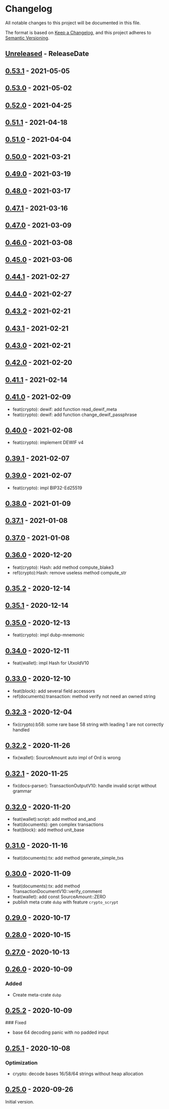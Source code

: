# Changelog

All notable changes to this project will be documented in this file.

The format is based on [Keep a Changelog](https://keepachangelog.com/en/1.0.0/),
and this project adheres to [Semantic Versioning](https://semver.org/spec/v2.0.0.html).

<!-- next-header -->

## [Unreleased] - ReleaseDate

## [0.53.1] - 2021-05-05

## [0.53.0] - 2021-05-02

## [0.52.0] - 2021-04-25

## [0.51.1] - 2021-04-18

## [0.51.0] - 2021-04-04

## [0.50.0] - 2021-03-21

## [0.49.0] - 2021-03-19

## [0.48.0] - 2021-03-17

## [0.47.1] - 2021-03-16

## [0.47.0] - 2021-03-09

## [0.46.0] - 2021-03-08

## [0.45.0] - 2021-03-06

## [0.44.1] - 2021-02-27

## [0.44.0] - 2021-02-27

## [0.43.2] - 2021-02-21

## [0.43.1] - 2021-02-21

## [0.43.0] - 2021-02-21

## [0.42.0] - 2021-02-20

## [0.41.1] - 2021-02-14

## [0.41.0] - 2021-02-09

- feat(crypto): dewif: add function read_dewif_meta
- feat(crypto): dewif: add function change_dewif_passphrase

## [0.40.0] - 2021-02-08

- feat(crypto): implement DEWIF v4

## [0.39.1] - 2021-02-07

## [0.39.0] - 2021-02-07

- feat(crypto): impl BIP32-Ed25519

## [0.38.0] - 2021-01-09

## [0.37.1] - 2021-01-08

## [0.37.0] - 2021-01-08

## [0.36.0] - 2020-12-20

- feat(crypto): Hash: add method compute_blake3
- ref(crypto):Hash: remove useless method compute_str

## [0.35.2] - 2020-12-14

## [0.35.1] - 2020-12-14

## [0.35.0] - 2020-12-13

- feat(crypto): impl dubp-mnemonic

## [0.34.0] - 2020-12-11

- feat(wallet): impl Hash for UtxoIdV10

## [0.33.0] - 2020-12-10

- feat(block): add several field accessors
- ref(documents):transaction: method verify not need an owned string

## [0.32.3] - 2020-12-04

- fix(crypto):b58: some rare base 58 string with leading 1 are not correctly handled

## [0.32.2] - 2020-11-26

- fix(wallet): SourceAmount auto impl of Ord is wrong

## [0.32.1] - 2020-11-25

- fix(docs-parser): TransactionOutputV10: handle invalid script without grammar

## [0.32.0] - 2020-11-20

- feat(wallet):script: add method and_and
- feat(documents): gen complex transactions
- feat(block): add method unit_base

## [0.31.0] - 2020-11-16

- feat(documents):tx: add method generate_simple_txs

## [0.30.0] - 2020-11-09

- feat(documents):tx: add method TransactionDocumentV10::verify_comment
- feat(wallet): add const SourceAmount::ZERO
- publish meta crate `dubp` with feature `crypto_scrypt`

## [0.29.0] - 2020-10-17

## [0.28.0] - 2020-10-15

## [0.27.0] - 2020-10-13

## [0.26.0] - 2020-10-09

### Added

- Create meta-crate `dubp`

## [0.25.2] - 2020-10-09

### Fixed

- base 64 decoding panic with no padded input

## [0.25.1] - 2020-10-08

### Optimization

- crypto: decode bases 16/58/64 strings without heap allocation

## [0.25.0] - 2020-09-26

Initial version.

<!-- next-url -->
[Unreleased]: https://git.duniter.org/libs/dubp-rs-libs/compare/v0.53.1...HEAD
[0.53.1]: https://git.duniter.org/libs/dubp-rs-libs/compare/v0.53.0...v0.53.1
[0.53.0]: https://git.duniter.org/libs/dubp-rs-libs/compare/v0.52.0...v0.53.0
[0.52.0]: https://git.duniter.org/libs/dubp-rs-libs/compare/v0.51.1...v0.52.0
[0.51.1]: https://git.duniter.org/libs/dubp-rs-libs/compare/v0.51.0...v0.51.1
[0.51.0]: https://git.duniter.org/libs/dubp-rs-libs/compare/v0.50.0...v0.51.0
[0.50.0]: https://git.duniter.org/libs/dubp-rs-libs/compare/v0.49.0...v0.50.0
[0.49.0]: https://git.duniter.org/libs/dubp-rs-libs/compare/v0.48.0...v0.49.0
[0.48.0]: https://git.duniter.org/libs/dubp-rs-libs/compare/v0.47.1...v0.48.0
[0.47.1]: https://git.duniter.org/libs/dubp-rs-libs/compare/v0.47.0...v0.47.1
[0.47.0]: https://git.duniter.org/libs/dubp-rs-libs/compare/v0.46.0...v0.47.0
[0.46.0]: https://git.duniter.org/libs/dubp-rs-libs/compare/v0.45.0...v0.46.0
[0.45.0]: https://git.duniter.org/libs/dubp-rs-libs/compare/v0.44.1...v0.45.0
[0.44.1]: https://git.duniter.org/libs/dubp-rs-libs/compare/v0.44.0...v0.44.1
[0.44.0]: https://git.duniter.org/libs/dubp-rs-libs/compare/v0.43.2...v0.44.0
[0.43.2]: https://git.duniter.org/libs/dubp-rs-libs/compare/v0.43.1...v0.43.2
[0.43.1]: https://git.duniter.org/libs/dubp-rs-libs/compare/v0.43.0...v0.43.1
[0.43.0]: https://git.duniter.org/libs/dubp-rs-libs/compare/v0.42.0...v0.43.0
[0.42.0]: https://git.duniter.org/libs/dubp-rs-libs/compare/v0.41.1...v0.42.0
[0.41.1]: https://git.duniter.org/libs/dubp-rs-libs/compare/v0.41.0...v0.41.1
[0.41.0]: https://git.duniter.org/libs/dubp-rs-libs/compare/v0.40.0...v0.41.0
[0.40.0]: https://git.duniter.org/libs/dubp-rs-libs/compare/v0.39.1...v0.40.0
[0.39.1]: https://git.duniter.org/libs/dubp-rs-libs/compare/v0.39.0...v0.39.1
[0.39.0]: https://git.duniter.org/libs/dubp-rs-libs/compare/v0.38.0...v0.39.0
[0.38.0]: https://git.duniter.org/libs/dubp-rs-libs/compare/v0.37.1...v0.38.0
[0.37.1]: https://git.duniter.org/libs/dubp-rs-libs/compare/v0.37.0...v0.37.1
[0.37.0]: https://git.duniter.org/libs/dubp-rs-libs/compare/v0.36.0...v0.37.0
[0.36.0]: https://git.duniter.org/libs/dubp-rs-libs/compare/v0.35.2...v0.36.0
[0.35.2]: https://git.duniter.org/libs/dubp-rs-libs/compare/v0.35.1...v0.35.2
[0.35.1]: https://git.duniter.org/libs/dubp-rs-libs/compare/v0.35.0...v0.35.1
[0.35.0]: https://git.duniter.org/libs/dubp-rs-libs/compare/v0.34.0...v0.35.0
[0.34.0]: https://git.duniter.org/libs/dubp-rs-libs/compare/v0.33.0...v0.34.0
[0.33.0]: https://git.duniter.org/libs/dubp-rs-libs/compare/v0.32.3...v0.33.0
[0.32.3]: https://git.duniter.org/libs/dubp-rs-libs/compare/v0.32.2...v0.32.3
[0.32.2]: https://git.duniter.org/libs/dubp-rs-libs/compare/v0.32.1...v0.32.2
[0.32.1]: https://git.duniter.org/libs/dubp-rs-libs/compare/v0.32.0...v0.32.1
[0.32.0]: https://git.duniter.org/libs/dubp-rs-libs/compare/v0.31.0...v0.32.0
[0.31.0]: https://git.duniter.org/libs/dubp-rs-libs/compare/v0.30.0...v0.31.0
[0.30.0]: https://git.duniter.org/libs/dubp-rs-libs/compare/v0.29.0...v0.30.0
[0.29.0]: https://git.duniter.org/libs/dubp-rs-libs/compare/v0.28.0...v0.29.0
[0.28.0]: https://git.duniter.org/libs/dubp-rs-libs/compare/v0.27.0...v0.28.0
[0.27.0]: https://git.duniter.org/libs/dubp-rs-libs/compare/v0.26.0...v0.27.0
[0.26.0]: https://git.duniter.org/libs/dup-rs-libs/compare/v0.25.2...v0.26.0
[0.25.2]: https://git.duniter.org/libs/dubp-rs-libs/compare/v0.25.1...v0.25.2
[0.25.1]: https://git.duniter.org/libs/dubp-rs-libs/compare/v0.25.0...v0.25.1
[0.25.0]: https://git.duniter.org/libs/dubp-rs-libs/compare/v0.24.0...v0.25.0
